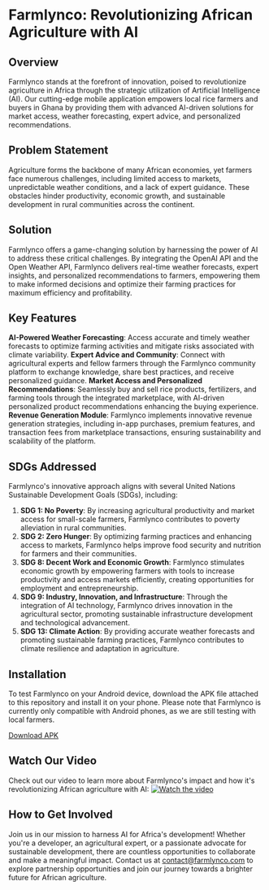 # Farmlynco: Revolutionizing African Agriculture with AI

## Overview
Farmlynco stands at the forefront of innovation, poised to revolutionize agriculture in Africa through the strategic utilization of Artificial Intelligence (AI). Our cutting-edge mobile application empowers local rice farmers and buyers in Ghana by providing them with advanced AI-driven solutions for market access, weather forecasting, expert advice, and personalized recommendations.

## Problem Statement
Agriculture forms the backbone of many African economies, yet farmers face numerous challenges, including limited access to markets, unpredictable weather conditions, and a lack of expert guidance. These obstacles hinder productivity, economic growth, and sustainable development in rural communities across the continent.

## Solution
Farmlynco offers a game-changing solution by harnessing the power of AI to address these critical challenges. By integrating the OpenAI API and the Open Weather API, Farmlynco delivers real-time weather forecasts, expert insights, and personalized recommendations to farmers, empowering them to make informed decisions and optimize their farming practices for maximum efficiency and profitability.

## Key Features
 **AI-Powered Weather Forecasting**: Access accurate and timely weather forecasts to optimize farming activities and mitigate risks associated with climate variability.
 **Expert Advice and Community**: Connect with agricultural experts and fellow farmers through the Farmlynco community platform to exchange knowledge, share best practices, and receive personalized guidance.
 **Market Access and Personalized Recommendations**: Seamlessly buy and sell rice products, fertilizers, and farming tools through the integrated marketplace, with AI-driven personalized product recommendations enhancing the buying experience.
 **Revenue Generation Module**: Farmlynco implements innovative revenue generation strategies, including in-app purchases, premium features, and transaction fees from marketplace transactions, ensuring sustainability and scalability of the platform.

## SDGs Addressed
Farmlynco's innovative approach aligns with several United Nations Sustainable Development Goals (SDGs), including:
1. **SDG 1: No Poverty**: By increasing agricultural productivity and market access for small-scale farmers, Farmlynco contributes to poverty alleviation in rural communities.
2. **SDG 2: Zero Hunger**: By optimizing farming practices and enhancing access to markets, Farmlynco helps improve food security and nutrition for farmers and their communities.
3. **SDG 8: Decent Work and Economic Growth**: Farmlynco stimulates economic growth by empowering farmers with tools to increase productivity and access markets efficiently, creating opportunities for employment and entrepreneurship.
4. **SDG 9: Industry, Innovation, and Infrastructure**: Through the integration of AI technology, Farmlynco drives innovation in the agricultural sector, promoting sustainable infrastructure development and technological advancement.
5. **SDG 13: Climate Action**: By providing accurate weather forecasts and promoting sustainable farming practices, Farmlynco contributes to climate resilience and adaptation in agriculture.

## Installation
To test Farmlynco on your Android device, download the APK file attached to this repository and install it on your phone. Please note that Farmlynco is currently only compatible with Android phones, as we are still testing with local farmers.

[Download APK](https://drive.google.com/file/d/1ffwuz-NJZGnWXrtoCrZkumANj1kACyHj/view?usp=sharing)


## Watch Our Video
Check out our video to learn more about Farmlynco's impact and how it's revolutionizing African agriculture with AI:
[![Watch the video](https://img.youtube.com/vi/_1Nxs3p7xfw/0.jpg)](https://youtu.be/_1Nxs3p7xfw)



## How to Get Involved
Join us in our mission to harness AI for Africa's development! Whether you're a developer, an agricultural expert, or a passionate advocate for sustainable development, there are countless opportunities to collaborate and make a meaningful impact. Contact us at [contact@farmlynco.com](frederickminta@gmail.com) to explore partnership opportunities and join our journey towards a brighter future for African agriculture.
